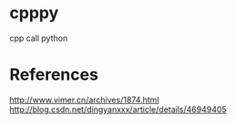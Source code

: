 # cpppy
cpp call python

# References
http://www.vimer.cn/archives/1874.html
http://blog.csdn.net/dingyanxxx/article/details/46949405
